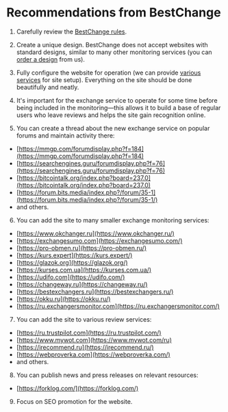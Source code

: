 # Recommendations from BestChange

1. Carefully review the [BestChange rules](https://www.bestchange.ru/wiki/rules.html).

2. Create a unique design. BestChange does not accept websites with standard designs, similar to many other monitoring services (you can [order a design](https://premiumexchanger.com/portfolio/) from us).

3. Fully configure the website for operation (we can provide [various services](https://premiumexchanger.com/uslugi/) for site setup). Everything on the site should be done beautifully and neatly.

4. It's important for the exchange service to operate for some time before being included in the monitoring—this allows it to build a base of regular users who leave reviews and helps the site gain recognition online.

5. You can create a thread about the new exchange service on popular forums and maintain activity there:

* [https://mmgp.com/forumdisplay.php?f=184](https://mmgp.com/forumdisplay.php?f=184)
* [https://searchengines.guru/forumdisplay.php?f=76](https://searchengines.guru/forumdisplay.php?f=76)
* [https://bitcointalk.org/index.php?board=237.0](https://bitcointalk.org/index.php?board=237.0)
* [https://forum.bits.media/index.php?/forum/35-1](https://forum.bits.media/index.php?/forum/35-1/)
* and others.

6. You can add the site to many smaller exchange monitoring services:

* [https://www.okchanger.ru](https://www.okchanger.ru/)
* [https://exchangesumo.com](https://exchangesumo.com/)
* [https://pro-obmen.ru](https://pro-obmen.ru/)
* [https://kurs.expert](https://kurs.expert/)
* [https://glazok.org](https://glazok.org/)
* [https://kurses.com.ua](https://kurses.com.ua/)
* [https://udifo.com](https://udifo.com/)
* [https://changeway.ru](https://changeway.ru/)
* [https://bestexchangers.ru](https://bestexchangers.ru/)
* [https://okku.ru](https://okku.ru/)
* [https://ru.exchangersmonitor.com](https://ru.exchangersmonitor.com/)

7. You can add the site to various review services:

* [https://ru.trustpilot.com](https://ru.trustpilot.com/)
* [https://www.mywot.com](https://www.mywot.com/ru)
* [https://irecommend.ru](https://irecommend.ru/)
* [https://webproverka.com](https://webproverka.com/)
* and others.

8. You can publish news and press releases on relevant resources:

* [https://forklog.com/](https://forklog.com/)

9. Focus on SEO promotion for the website.